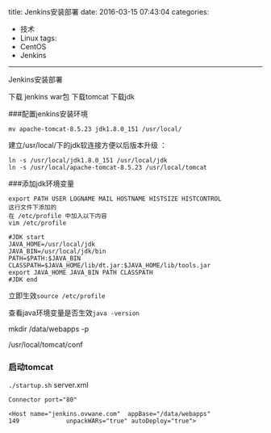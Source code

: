 title: Jenkins安装部署
date: 2016-03-15 07:43:04
categories:
- 技术
- Linux
tags:
- CentOS
- Jenkins
---
Jenkins安装部署

下载 jenkins war包
下载tomcat
下载jdk

###配置jenkins安装环境
```
mv apache-tomcat-8.5.23 jdk1.8.0_151 /usr/local/
```

建立/usr/local/下的jdk软连接方便以后版本升级 ：

```
ln -s /usr/local/jdk1.8.0_151 /usr/local/jdk
ln -s /usr/local/apache-tomcat-8.5.23 /usr/local/tomcat
```

###添加jdk环境变量
```
export PATH USER LOGNAME MAIL HOSTNAME HISTSIZE HISTCONTROL
这行文件下添加的
在 /etc/profile 中加入以下内容
vim /etc/profile

#JDK start
JAVA_HOME=/usr/local/jdk
JAVA_BIN=/usr/local/jdk/bin
PATH=$PATH:$JAVA_BIN
CLASSPATH=$JAVA_HOME/lib/dt.jar:$JAVA_HOME/lib/tools.jar
export JAVA_HOME JAVA_BIN PATH CLASSPATH
#JDK end
```
立即生效`source /etc/profile`

查看java环境变量是否生效`java -version`

mkdir /data/webapps -p

/usr/local/tomcat/conf

### 启动tomcat

`./startup.sh`
server.xml

```
Connector port="80" 

<Host name="jenkins.ovwane.com"  appBase="/data/webapps"
149             unpackWARs="true" autoDeploy="true">
```